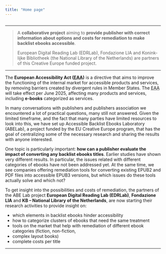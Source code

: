 ```yaml
---
title: "Home page"
---
```


<img src="images/logoABEblue.png" alt="" />

<hr/>

> A **collaborative project** aiming to **provide publisher with correct information about options and costs for remediation to make backlist ebooks accessible**. 
> 
> European Digital Reading Lab (EDRLab), Fondazione LIA and <span lang="nl">Koninklijke Bibliotheek</span> (the National Library of the Netherlands) are partners of this Creative Europe funded project.

<hr/>

The **European Accessibility Act (<abbr title="European Accessibility Act">EAA</abbr>)** is a directive that aims to improve the functioning of the internal market for accessible products and services, by removing barriers created by divergent rules in Member States. 
The <abbr title="European Accessibility Act">EAA</abbr> will take effect per June 2025, affecting many products and services, including **e-books** categorized as services.
 
In many conversations with publishers and publishers association we encountered a lot of practical questions, many still not answered. Given the limited timeframe, and the fact that many parties have limited resources to look into this, we have set up Accessible Backlist Ebooks Laboratory (ABELab), a project funded by the EU Creative Europe program, that has the goal of centralizing some of the necessary research and sharing the results with anyone interested.
 
One topic is particularly important: **how can a publisher evaluate the impact of converting any backlist ebooks titles**. Earlier studies have shown very different results. In particular, the issues related with different categories of ebooks have not been addressed yet.
At the same time, we see companies offering remediation tools for converting existing EPUB2 and PDF files into accessible EPUB3 versions, but which issues do these tools actually solve and which not?
 
To get insight into the possibilities and costs of remediation, the partners of the ABE Lab project **European Digital Reading Lab (EDRLab)**, **Fondazione LIA** and **KB – National Library of the Netherlands**, are now starting their research activities to provide insight on:
* which elements in backlist ebooks hinder accessibility
* how to categorize clusters of ebooks that need the same treatment
* tools on the market that help with remediation of different ebook categories (fiction, non-fiction, 
* complex layout books)
* complete costs per title

<hr/>
